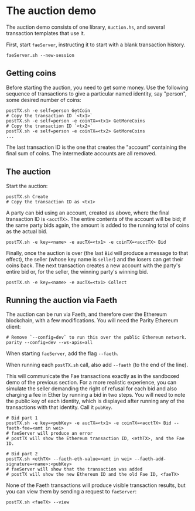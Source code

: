 # The auction demo

The auction demo consists of one library, `Auction.hs`, and several transaction
templates that use it.

First, start `faeServer`, instructing it to start with a blank transaction
history.

```
faeServer.sh --new-session
```

## Getting coins

Before starting the auction, you need to get some money.  Use the following
sequence of transactions to give a particular named identity, say "person", some
desired number of coins:

```
postTX.sh -e self=person GetCoin
# Copy the transaction ID `<tx1>`
postTX.sh -e self=person -e coinTX=<tx1> GetMoreCoins
# Copy the transaction ID `<tx2>`
postTX.sh -e self=person -e coinTX=<tx2> GetMoreCoins
...
```

The last transaction ID is the one that creates the "account" containing the
final sum of coins.  The intermediate accounts are all removed.

## The auction

Start the auction:

```
postTX.sh Create
# Copy the transaction ID as <tx1>
```

A party can bid using an account, created as above, where the final transaction
ID is `<acctTX>`.  The entire contents of the account will be bid; if the same
party bids again, the amount is added to the running total of coins as the
actual bid.

```
postTX.sh -e key=<name> -e aucTX=<tx1> -e coinTX=<acctTX> Bid
```

Finally, once the auction is over (the last `Bid` will produce a message to that
effect), the seller (whose key name is `seller`) and the losers can get their
coins back.  The next transaction creates a new account with the party's entire
bid or, for the seller, the winning party's winning bid.

```
postTX.sh -e key=<name> -e aucTX=<tx1> Collect
```

## Running the auction via Faeth

The auction can be run via Faeth, and therefore over the Ethereum blockchain,
with a few modifications.  You will need the Parity Ethereum client:

```
# Remove `--config=dev` to run this over the public Ethereum network.
parity --config=dev --ws-apis=all
```

When starting `faeServer`, add the flag `--faeth`.

When running each `postTX.sh` call, also add `--faeth` (to the end of the line).

This will communicate the Fae transactions exactly as in the sandboxed demo of
the previous section.  For a more realistic experience, you can simulate the
seller demanding the right of refusal for each bid and also charging a fee in
Ether by running a bid in two steps.  You will need to note the public key of
each identity, which is displayed after running any of the transactions with
that identity.  Call it `pubKey`.

```
# Bid part 1
postTX.sh -e key=<pubKey> -e aucTX=<tx1> -e coinTX=<acctTX> Bid --faeth-fee=<amt in wei>
# faeServer will produce an error
# postTX will show the Ethereum transaction ID, <ethTX>, and the Fae ID.

# Bid part 2
postTX.sh <ethTX> --faeth-eth-value=<amt in wei> --faeth-add-signature=<name>:<pubKey>
# faeServer will show that the transaction was added
# postTX will show the new Ethereum ID and the old Fae ID, <faeTX>
```

None of the Faeth transactions will produce visible transaction results, but you
can view them by sending a request to `faeServer`:

```
postTX.sh <faeTX> --view
```


